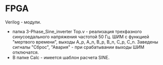 # FPGA
Verilog - модули.

- папка 3-Phase_Sine_inverter
Top.v - реализация трехфазного синусоедального напряжения частотой 50 Гц. 
ШИМ с функцией "мертвого времени", выходы A_p, A_n, B_p, B_n, C_p, C_n.
Заведены сигналы "Сброс", "Авария" - при срабатывании выходы ШИМ отключатся.  
- В папке Calc - имеется шаблон расчета SINE.